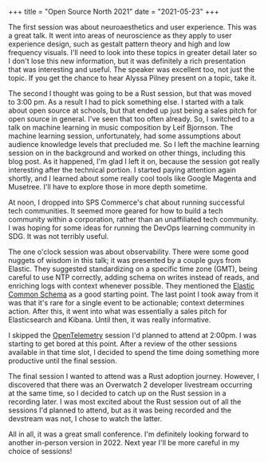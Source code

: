 +++
title = "Open Source North 2021"
date = "2021-05-23"
+++

The first session was about neuroaesthetics and user experience. This was a great talk. It went into areas of neuroscience as they apply to user experience design, such as
gestalt pattern theory and high and low frequency visuals. I'll need to look into these topics in greater detail later so I don't lose this new information, but it was definitely a rich presentation that was interesting and useful. The speaker was excellent too, not just the topic. If you get the chance to hear Alyssa Pilney present on a topic, take it.

The second I thought was going to be a Rust session, but that was moved to 3:00 pm. As a result I had to pick something else. I started with a talk about open source at schools, but that ended up just being a sales pitch for open source in general. I've seen that too often already. So, I switched to a talk on machine learning in music composition by Leif Bjornson. The machine learning session, unfortunately, had some assumptions about audience knowledge levels that precluded me. So I left the machine learning session on in the background and worked on other things, including this blog post. As it happened, I'm glad I left it on, because the session got really interesting after the technical portion. I started paying attention again shortly, and I learned about some really cool tools like Google Magenta and Musetree. I'll have to explore those in more depth sometime.

At noon, I dropped into SPS Commerce's chat about running successful tech communities. It seemed more geared for how to build a tech community within a corporation, rather than an unaffiliated tech community. I was hoping for some ideas for running the DevOps learning community in SDG. It was not terribly useful.

The one o'clock session was about observability. There were some good nuggets of wisdom in this talk; it was presented by a couple guys from Elastic. They suggested standardizing on a specific time zone (GMT), being careful to use NTP correctly, adding schema on writes instead of reads, and enriching logs with context whenever possible. They mentioned the [Elastic Common Schema](https://www.elastic.co/guide/en/ecs/current/index.html) as a good starting point. The last point I took away from it was that it's rare for a single event to be actionable; context determines action. After this, it went into what was essentially a sales pitch for Elasticsearch and Kibana. Until then, it was really informative.

I skipped the [OpenTelemetry](https://opentelemetry.io/) session I'd planned to attend at 2:00pm. I was starting to get bored at this point. After a review of the other sessions available in that time slot, I decided to spend the time doing something more productive until the final
session.

The final session I wanted to attend was a Rust adoption journey. However, I discovered that there was an Overwatch 2 developer livestream occurring at the same time, so I decided to catch up on the Rust session in a recording later. I was most excited about the Rust session out of all the sessions I'd planned to attend, but as it was being recorded and the devstream was not, I chose to watch the latter.

All in all, it was a great small conference. I'm definitely looking forward to another in-person version in 2022. Next year I'll be more careful in my choice of sessions!
